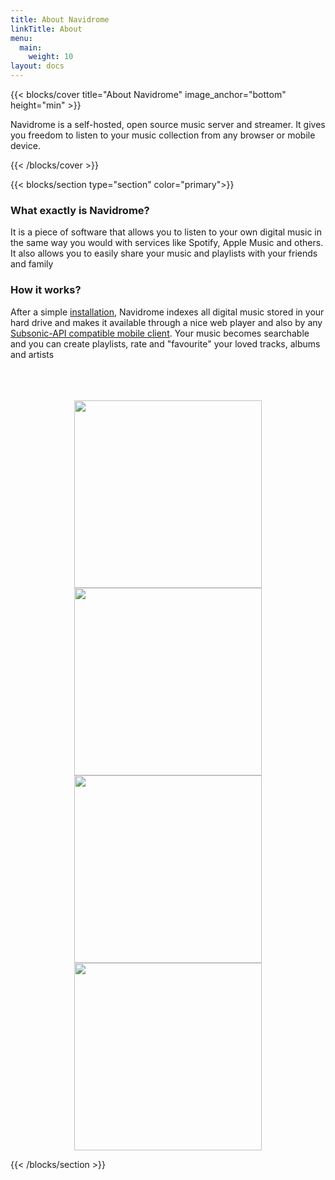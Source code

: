 ```yaml
---
title: About Navidrome
linkTitle: About
menu:
  main:
    weight: 10
layout: docs
---
```



{{< blocks/cover title="About Navidrome" image_anchor="bottom" height="min" >}}

<p class="lead mt-5">
  Navidrome is a self-hosted, open source music server and streamer. 
  It gives you freedom to listen to your music collection from any browser or mobile device.
</p>

{{< /blocks/cover >}}



{{< blocks/section type="section" color="primary">}}
### What exactly is Navidrome?
It is a piece of software that allows you to listen to your own digital music in the same way you 
would with services like Spotify, Apple Music and others. It also allows you to easily share 
your music and playlists with your friends and family

### How it works?
After a simple [installation](/docs/installation), Navidrome indexes all digital music stored in your hard drive and makes
it available through a nice web player and also by any 
[Subsonic-API compatible mobile client](/docs/overview/#apps). 
Your music becomes searchable and you can create playlists, rate and "favourite" your loved tracks, 
albums and artists

<p align="center">
    <br>
    <br>
    <br>
    <img height="300" src="/screenshots/mobile-login.png">
    <img height="300" src="/screenshots/light-albums-view.png">
    <img height="300" src="/screenshots/dark-mobile-albums-view.png">
    <img height="300" src="/screenshots/dark-album-view.png">
</p>


{{< /blocks/section >}}

